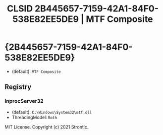 ﻿---
title: "CLSID 2B445657-7159-42A1-84F0-538E82EE5DE9 | MTF Composite"
excerpt: What is COM-Object CLSID 2B445657-7159-42A1-84F0-538E82EE5DE9?
---

# {2B445657-7159-42A1-84F0-538E82EE5DE9}

* (default): `MTF Composite`

## Registry


### InprocServer32

* (default): `C:\Windows\System32\mtf.dll`
* ThreadingModel: `Both`

MIT License. Copyright (c) 2021 Strontic.


